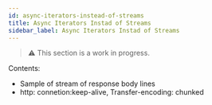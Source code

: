 ```yaml
---
id: async-iterators-instead-of-streams
title: Async Iterators Instad of Streams
sidebar_label: Async Iterators Instad of Streams
---
```

> ⚠️ This section is a work in progress.

Contents:

* Sample of stream of response body lines
* http: connetion:keep-alive, Transfer-encoding: chunked
